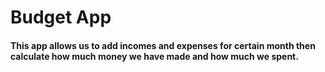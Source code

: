 # Budget App 

<h4>This app allows us to add incomes and expenses for certain month then calculate how much money we have made and how much we spent.</h4>
